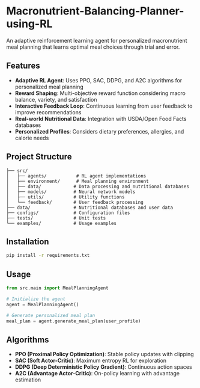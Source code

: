 # Macronutrient-Balancing-Planner-using-RL

An adaptive reinforcement learning agent for personalized macronutrient meal planning that learns optimal meal choices through trial and error.

## Features

- **Adaptive RL Agent**: Uses PPO, SAC, DDPG, and A2C algorithms for personalized meal planning
- **Reward Shaping**: Multi-objective reward function considering macro balance, variety, and satisfaction
- **Interactive Feedback Loop**: Continuous learning from user feedback to improve recommendations
- **Real-world Nutritional Data**: Integration with USDA/Open Food Facts databases
- **Personalized Profiles**: Considers dietary preferences, allergies, and calorie needs

## Project Structure

```
├── src/
│   ├── agents/           # RL agent implementations
│   ├── environment/      # Meal planning environment
│   ├── data/            # Data processing and nutritional databases
│   ├── models/          # Neural network models
│   ├── utils/           # Utility functions
│   └── feedback/        # User feedback processing
├── data/                # Nutritional databases and user data
├── configs/             # Configuration files
├── tests/               # Unit tests
└── examples/            # Usage examples
```

## Installation

```bash
pip install -r requirements.txt
```

## Usage

```python
from src.main import MealPlanningAgent

# Initialize the agent
agent = MealPlanningAgent()

# Generate personalized meal plan
meal_plan = agent.generate_meal_plan(user_profile)
```

## Algorithms

- **PPO (Proximal Policy Optimization)**: Stable policy updates with clipping
- **SAC (Soft Actor-Critic)**: Maximum entropy RL for exploration
- **DDPG (Deep Deterministic Policy Gradient)**: Continuous action spaces
- **A2C (Advantage Actor-Critic)**: On-policy learning with advantage estimation
